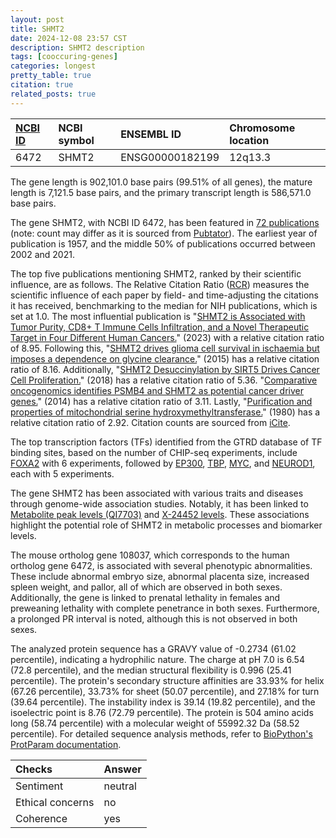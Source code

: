 ```yaml
---
layout: post
title: SHMT2
date: 2024-12-08 23:57 CST
description: SHMT2 description
tags: [cooccuring-genes]
categories: longest
pretty_table: true
citation: true
related_posts: true
---
```




| [NCBI ID](https://www.ncbi.nlm.nih.gov/gene/6472) | NCBI symbol | ENSEMBL ID | Chromosome location |
| :-------- | :------- | :-------- | :------- |
| 6472  | SHMT2 | ENSG00000182199 | 12q13.3 |



The gene length is 902,101.0 base pairs (99.51% of all genes), the mature length is 7,121.5 base pairs, and the primary transcript length is 586,571.0 base pairs.


The gene SHMT2, with NCBI ID 6472, has been featured in [72 publications](https://pubmed.ncbi.nlm.nih.gov/?term=%22SHMT2%22) (note: count may differ as it is sourced from [Pubtator](https://academic.oup.com/nar/article/47/W1/W587/5494727)). The earliest year of publication is 1957, and the middle 50% of publications occurred between 2002 and 2021.


The top five publications mentioning SHMT2, ranked by their scientific influence, are as follows. The Relative Citation Ratio ([RCR](https://journals.plos.org/plosbiology/article?id=10.1371/journal.pbio.1002541)) measures the scientific influence of each paper by field- and time-adjusting the citations it has received, benchmarking to the median for NIH publications, which is set at 1.0. The most influential publication is "[SHMT2 is Associated with Tumor Purity, CD8+ T Immune Cells Infiltration, and a Novel Therapeutic Target in Four Different Human Cancers.](https://pubmed.ncbi.nlm.nih.gov/35023455)" (2023) with a relative citation ratio of 8.95. Following this, "[SHMT2 drives glioma cell survival in ischaemia but imposes a dependence on glycine clearance.](https://pubmed.ncbi.nlm.nih.gov/25855294)" (2015) has a relative citation ratio of 8.16. Additionally, "[SHMT2 Desuccinylation by SIRT5 Drives Cancer Cell Proliferation.](https://pubmed.ncbi.nlm.nih.gov/29180469)" (2018) has a relative citation ratio of 5.36. "[Comparative oncogenomics identifies PSMB4 and SHMT2 as potential cancer driver genes.](https://pubmed.ncbi.nlm.nih.gov/24755469)" (2014) has a relative citation ratio of 3.11. Lastly, "[Purification and properties of mitochondrial serine hydroxymethyltransferase.](https://pubmed.ncbi.nlm.nih.gov/7400147)" (1980) has a relative citation ratio of 2.92. Citation counts are sourced from [iCite](https://icite.od.nih.gov).





The top transcription factors (TFs) identified from the GTRD database of TF binding sites, based on the number of CHIP-seq experiments, include [FOXA2](https://www.ncbi.nlm.nih.gov/gene/3170) with 6 experiments, followed by [EP300](https://www.ncbi.nlm.nih.gov/gene/2033), [TBP](https://www.ncbi.nlm.nih.gov/gene/6908), [MYC](https://www.ncbi.nlm.nih.gov/gene/4609), and [NEUROD1](https://www.ncbi.nlm.nih.gov/gene/4760), each with 5 experiments.





The gene SHMT2 has been associated with various traits and diseases through genome-wide association studies. Notably, it has been linked to [Metabolite peak levels (QI7703)](https://pubmed.ncbi.nlm.nih.gov/35995766) and [X-24452 levels](https://pubmed.ncbi.nlm.nih.gov/36357675). These associations highlight the potential role of SHMT2 in metabolic processes and biomarker levels.


The mouse ortholog gene 108037, which corresponds to the human ortholog gene 6472, is associated with several phenotypic abnormalities. These include abnormal embryo size, abnormal placenta size, increased spleen weight, and pallor, all of which are observed in both sexes. Additionally, the gene is linked to prenatal lethality in females and preweaning lethality with complete penetrance in both sexes. Furthermore, a prolonged PR interval is noted, although this is not observed in both sexes.


The analyzed protein sequence has a GRAVY value of -0.2734 (61.02 percentile), indicating a hydrophilic nature. The charge at pH 7.0 is 6.54 (72.8 percentile), and the median structural flexibility is 0.996 (25.41 percentile). The protein's secondary structure affinities are 33.93% for helix (67.26 percentile), 33.73% for sheet (50.07 percentile), and 27.18% for turn (39.64 percentile). The instability index is 39.14 (19.82 percentile), and the isoelectric point is 8.76 (72.79 percentile). The protein is 504 amino acids long (58.74 percentile) with a molecular weight of 55992.32 Da (58.52 percentile). For detailed sequence analysis methods, refer to [BioPython's ProtParam documentation](https://biopython.org/docs/1.75/api/Bio.SeqUtils.ProtParam.html).



| Checks    | Answer |
| :-------- | :------- |
| Sentiment  | neutral   |
| Ethical concerns | no     |
| Coherence    | yes    |